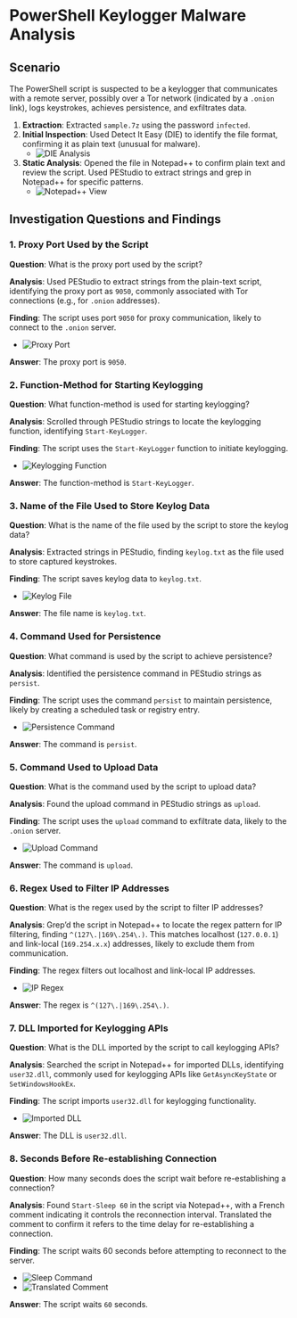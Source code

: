 # PowerShell Keylogger Malware Analysis


## Scenario
The PowerShell script is suspected to be a keylogger that communicates with a remote server, possibly over a Tor network (indicated by a `.onion` link), logs keystrokes, achieves persistence, and exfiltrates data.


1. **Extraction**: Extracted `sample.7z` using the password `infected`.
2. **Initial Inspection**: Used Detect It Easy (DIE) to identify the file format, confirming it as plain text (unusual for malware).
   - ![DIE Analysis](screenshots/1.png)
3. **Static Analysis**: Opened the file in Notepad++ to confirm plain text and review the script. Used PEStudio to extract strings and grep in Notepad++ for specific patterns.
   - ![Notepad++ View](screenshots/2.png)

## Investigation Questions and Findings

### 1. Proxy Port Used by the Script
**Question**: What is the proxy port used by the script?

**Analysis**: Used PEStudio to extract strings from the plain-text script, identifying the proxy port as `9050`, commonly associated with Tor connections (e.g., for `.onion` addresses).

**Finding**: The script uses port `9050` for proxy communication, likely to connect to the `.onion` server.


- ![Proxy Port](screenshots/3.png)

**Answer**: The proxy port is `9050`.

### 2. Function-Method for Starting Keylogging
**Question**: What function-method is used for starting keylogging?

**Analysis**: Scrolled through PEStudio strings to locate the keylogging function, identifying `Start-KeyLogger`.

**Finding**: The script uses the `Start-KeyLogger` function to initiate keylogging.


- ![Keylogging Function](screenshots/4.png)

**Answer**: The function-method is `Start-KeyLogger`.

### 3. Name of the File Used to Store Keylog Data
**Question**: What is the name of the file used by the script to store the keylog data?

**Analysis**: Extracted strings in PEStudio, finding `keylog.txt` as the file used to store captured keystrokes.

**Finding**: The script saves keylog data to `keylog.txt`.


- ![Keylog File](screenshots/5.png)

**Answer**: The file name is `keylog.txt`.

### 4. Command Used for Persistence
**Question**: What command is used by the script to achieve persistence?

**Analysis**: Identified the persistence command in PEStudio strings as `persist`.

**Finding**: The script uses the command `persist` to maintain persistence, likely by creating a scheduled task or registry entry.


- ![Persistence Command](screenshots/6.png)

**Answer**: The command is `persist`.

### 5. Command Used to Upload Data
**Question**: What is the command used by the script to upload data?

**Analysis**: Found the upload command in PEStudio strings as `upload`.

**Finding**: The script uses the `upload` command to exfiltrate data, likely to the `.onion` server.

- ![Upload Command](screenshots/7.png)

**Answer**: The command is `upload`.

### 6. Regex Used to Filter IP Addresses
**Question**: What is the regex used by the script to filter IP addresses?

**Analysis**: Grep’d the script in Notepad++ to locate the regex pattern for IP filtering, finding `^(127\.|169\.254\.)`. This matches localhost (`127.0.0.1`) and link-local (`169.254.x.x`) addresses, likely to exclude them from communication.

**Finding**: The regex filters out localhost and link-local IP addresses.


- ![IP Regex](screenshots/11.png)

**Answer**: The regex is `^(127\.|169\.254\.)`.

### 7. DLL Imported for Keylogging APIs
**Question**: What is the DLL imported by the script to call keylogging APIs?

**Analysis**: Searched the script in Notepad++ for imported DLLs, identifying `user32.dll`, commonly used for keylogging APIs like `GetAsyncKeyState` or `SetWindowsHookEx`.

**Finding**: The script imports `user32.dll` for keylogging functionality.


- ![Imported DLL](screenshots/10.png)

**Answer**: The DLL is `user32.dll`.

### 8. Seconds Before Re-establishing Connection
**Question**: How many seconds does the script wait before re-establishing a connection?

**Analysis**: Found `Start-Sleep 60` in the script via Notepad++, with a French comment indicating it controls the reconnection interval. Translated the comment to confirm it refers to the time delay for re-establishing a connection.

**Finding**: The script waits 60 seconds before attempting to reconnect to the server.


- ![Sleep Command](screenshots/21.png)
- ![Translated Comment](screenshots/22.png)

**Answer**: The script waits `60` seconds.


